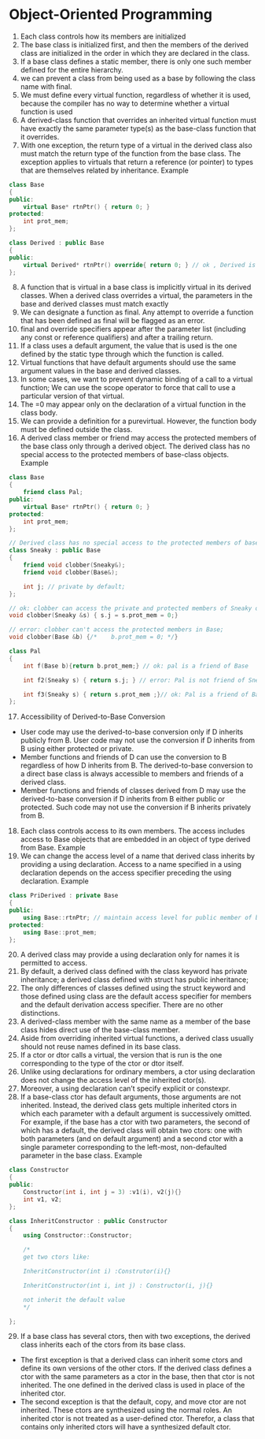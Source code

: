 # Object-Oriented Programming

1. Each class controls how its members are initialized
2. The base class is initialized first, and then the members of the derived class are initialized in the order in which they are declared in the class.
3. If a base class defines a static member, there is only one such member defined for the entire hierarchy.
4. we can prevent a class from being used as a base by following the class name with final.
5. We must define every virtual function, regardless of whether it is used, because the compiler has no way to determine whether a virtual function is used
6. A derived-class function that overrides an inherited virtual function must have exactly the same parameter type(s) as the base-class function that it overrides.
7. With one exception, the return type of a virtual in the derived class also must match the return type of the function from the base class. The exception applies to virtuals that return a reference (or pointer) to types that are themselves related by inheritance. Example

```C++
class Base
{
public:
    virtual Base* rtnPtr() { return 0; }
protected:
    int prot_mem;
};

class Derived : public Base
{
public:
    virtual Derived* rtnPtr() override{ return 0; } // ok , Derived is derived-class of Base.
};
```

8. A function that is virtual in a base class is implicitly virtual in its derived classes. When a derived class overrides a virtual, the parameters in the base and derived classes must match exactly
9. We can designate a function as final. Any attempt to override a function that has been defined as final will be flagged as an error.
10. final and override specifiers appear after the parameter list (including any const or reference qualifiers) and after a trailing return.
11. If a class uses a default argument, the value that is used is the one defined by the static type through which the function is called.
12. Virtual functions that have default arguments should use the same argument values in the base and derived classes.
13. In some cases, we want to prevent dynamic binding of a call to a virtual function; We can use the scope operator to force that call to use a particular version of that virtual.
14. The =0 may appear only on the declaration of a virtual function in the class body.
15. We can provide a definition for a purevirtual. However, the function body must be defined outside the class.
16. A derived class member or friend may access the protected members of the base class only through a derived object. The derived class has no special access to the protected members of base-class objects. Example

```C++
class Base
{
    friend class Pal;
public:
    virtual Base* rtnPtr() { return 0; }
protected:
    int prot_mem;
};

// Derived class has no special access to the protected members of base-class objects.
class Sneaky : public Base
{
    friend void clobber(Sneaky&);
    friend void clobber(Base&);

    int j; // private by default;
};

// ok: clobber can access the private and protected members of Sneaky objects.
void clobber(Sneaky &s) { s.j = s.prot_mem = 0;}

// error: clobber can't access the protected members in Base;
void clobber(Base &b) {/*    b.prot_mem = 0; */}

class Pal
{
    int f(Base b){return b.prot_mem;} // ok: pal is a friend of Base

    int f2(Sneaky s) { return s.j; } // error: Pal is not friend of Sneaky

    int f3(Sneaky s) { return s.prot_mem ;}// ok: Pal is a friend of Base
};
```

17. Accessibility of Derived-to-Base Conversion
+ User code may use the derived-to-base conversion only if D inherits publicly from B. User code may not use the conversion if D inherits from B using either protected or private.
+ Member functions and friends of D can use the conversion to B regardless of how D inherits from B. The derived-to-base conversion to a direct base class is always accessible to members and friends of a derived class.
+ Member functions and friends of classes derived from D may use the derived-to-base conversion if D inherits from B either public or protected. Such code may not use the conversion if B inherits privately from B.
18. Each class controls access to its own members. The access includes access to Base objects that are embedded in an object of type derived from Base. Example
19. We can change the access level of a name that derived class inherits by providing a using declaration. Access to a name specified in a using declaration depends on the access specifier preceding the using declaration. Example

```C++
class PriDerived : private Base
{
public:
    using Base::rtnPtr; // maintain access level for public member of base class
protected:
    using Base::prot_mem;
};
```

20. A derived class may provide a using declaration only for names it is permitted to access.
21. By default, a derived class defined with the class keyword has private inheritance; a derived class defined with struct has public inheritance;
22. The only differences of classes defined using the struct keyword and those defined using class are the default access specifier for members and the default derivation access specifier. There are no other distinctions.
23. A derived-class member with the same name as a member of the base class hides direct use of the base-class member.
24. Aside from overriding inherited virtual functions, a derived class usually should not reuse names defined in its base class.
25. If a ctor or dtor calls a virtual, the version that is run is the one corresponding to the type of the ctor or dtor itself.
26. Unlike using declarations for ordinary members, a ctor using declaration does not change the access level of the inherited ctor(s).
27. Moreover, a using declaration can’t specify explicit or constexpr.
28. If a base-class ctor has default arguments, those arguments are not inherited. Instead, the derived class gets multiple inherited ctors in which each parameter with a default argument is successively omitted. For example, if the base has a ctor with two parameters, the second of which has a default, the derived class will obtain two ctors: one with both parameters (and on default argument) and a second ctor with a single parameter corresponding to the left-most, non-defaulted parameter in the base class. Example

```C++
class Constructor
{
public:
    Constructor(int i, int j = 3) :v1(i), v2(j){}
    int v1, v2;
};

class InheritConstructor : public Constructor 
{
    using Constructor::Constructor;

    /*
    get two ctors like:

    InheritConstructor(int i) :Construtor(i){}

    InheritConstructor(int i, int j) : Constructor(i, j){}

    not inherit the default value
    */

};
```

29. If a base class has several ctors, then with two exceptions, the derived class inherits each of the ctors from its base class.
+ The first exception is that a derived class can inherit some ctors and define its own versions of the other ctors. If the derived class defines a ctor with the same parameters as a ctor in the base, then that ctor is not inherited. The one defined in the derived class is used in place of the inherited ctor.
+ The second exception is that the default, copy, and move ctor are not inherited. These ctors are synthesized using the normal roles. An inherited ctor is not treated as a user-defined ctor. Therefor, a class that contains only inherited ctors will have a synthesized default ctor.